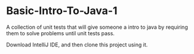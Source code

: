 # Basic-Intro-To-Java-1
A collection of unit tests that will give someone a intro to java by requiring them to solve problems until unit tests pass.

Download IntelliJ IDE, and then clone this project using it. 
